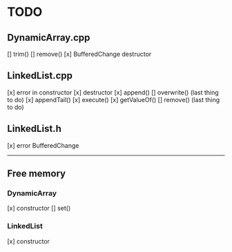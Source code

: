# TODO

## DynamicArray.cpp

[] trim()
[] remove()
[x] BufferedChange destructor

## LinkedList.cpp

[x] error in constructor
[x] destructor
[x] append()
[] overwrite() (last thing to do)
[x] appendTail()
[x] execute()
[x] getValueOf()
[] remove() (last thing to do)

## LinkedList.h

[x] error BufferedChange

---

## Free memory

### DynamicArray

[x] constructor
[] set()

### LinkedList

[x] constructor
